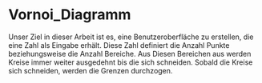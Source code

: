 # Vornoi_Diagramm
Unser Ziel in dieser Arbeit ist es, eine Benutzeroberfläche zu erstellen, die eine Zahl als Eingabe erhält. Diese Zahl definiert die Anzahl Punkte beziehungsweise die Anzahl Bereiche. Aus Diesen Bereichen aus werden Kreise immer weiter ausgedehnt bis die sich schneiden. Sobald die Kreise sich schneiden, werden die Grenzen durchzogen.
